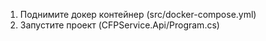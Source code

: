 1. Поднимите докер контейнер (src/docker-compose.yml)
2. Запустите проект (CFPService.Api/Program.cs)
